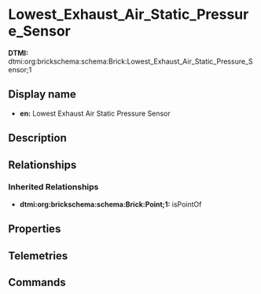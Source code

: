 # Lowest_Exhaust_Air_Static_Pressure_Sensor
**DTMI:** dtmi:org:brickschema:schema:Brick:Lowest_Exhaust_Air_Static_Pressure_Sensor;1
## Display name
- **en:** Lowest Exhaust Air Static Pressure Sensor
## Description
## Relationships
### Inherited Relationships
* **dtmi:org:brickschema:schema:Brick:Point;1:** isPointOf
## Properties
## Telemetries
## Commands
